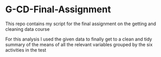 # G-CD-Final-Assignment
This repo contains my script for the final assignment on the getting and cleaning data course

For this analysis I used the given data to finally get to a clean and tidy summary of the means of all the relevant variables grouped by the six activities in the test
